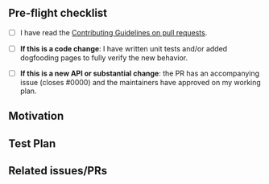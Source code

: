 <!--
Thank you for sending the PR! We appreciate you spending the time to work on these changes.
You can learn more about contributing to Country_Info-Data here:  https://github.com/copy-ninja1/country-info-data/
Happy contributing!
-->

## Pre-flight checklist

- [ ] I have read the [Contributing Guidelines on pull requests](https://github.com/copy-ninja1/country-info-data/).
- [ ] **If this is a code change**: I have written unit tests and/or added dogfooding pages to fully verify the new behavior.
- [ ] **If this is a new API or substantial change**: the PR has an accompanying issue (closes #0000) and the maintainers have approved on my working plan.



## Motivation

<!-- Help us understand your motivation by explaining why you decided to make this change. Does this fix a bug? Does it close an issue? -->

## Test Plan

<!-- Write your test plan here. If you changed any code, please provide us with clear instructions on how you verified your changes work. Bonus points for screenshots and videos! -->


## Related issues/PRs

<!-- If you haven't already, link to issues/PRs that are related to this change. This helps us develop the context and keep a rich repo history. If this PR is a continuation of a past PR's work, link to that PR. If the PR addresses part of the problem in a meta-issue, mention that issue. -->
